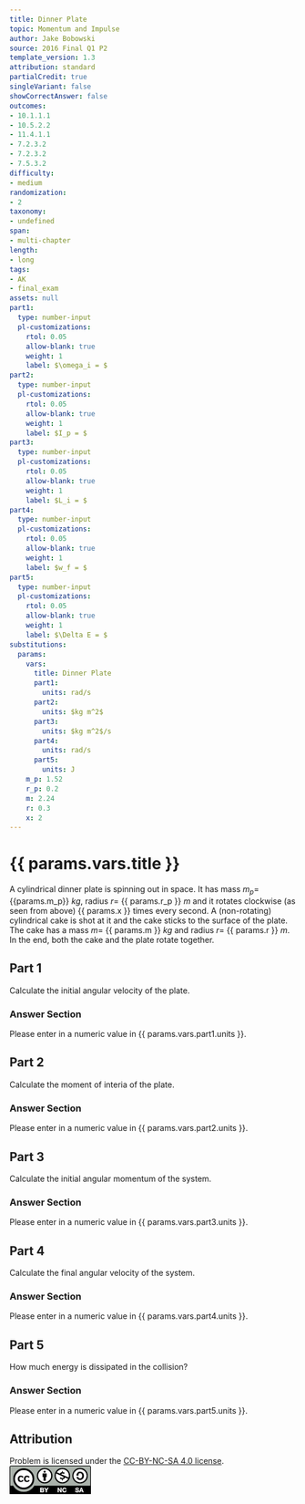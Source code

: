 ```yaml
---
title: Dinner Plate
topic: Momentum and Impulse
author: Jake Bobowski
source: 2016 Final Q1 P2
template_version: 1.3
attribution: standard
partialCredit: true
singleVariant: false
showCorrectAnswer: false
outcomes:
- 10.1.1.1
- 10.5.2.2
- 11.4.1.1
- 7.2.3.2
- 7.2.3.2
- 7.5.3.2
difficulty:
- medium
randomization:
- 2
taxonomy:
- undefined
span:
- multi-chapter
length:
- long
tags:
- AK
- final_exam
assets: null
part1:
  type: number-input
  pl-customizations:
    rtol: 0.05
    allow-blank: true
    weight: 1
    label: $\omega_i = $
part2:
  type: number-input
  pl-customizations:
    rtol: 0.05
    allow-blank: true
    weight: 1
    label: $I_p = $
part3:
  type: number-input
  pl-customizations:
    rtol: 0.05
    allow-blank: true
    weight: 1
    label: $L_i = $
part4:
  type: number-input
  pl-customizations:
    rtol: 0.05
    allow-blank: true
    weight: 1
    label: $w_f = $
part5:
  type: number-input
  pl-customizations:
    rtol: 0.05
    allow-blank: true
    weight: 1
    label: $\Delta E = $
substitutions:
  params:
    vars:
      title: Dinner Plate
      part1:
        units: rad/s
      part2:
        units: $kg m^2$
      part3:
        units: $kg m^2$/s
      part4:
        units: rad/s
      part5:
        units: J
    m_p: 1.52
    r_p: 0.2
    m: 2.24
    r: 0.3
    x: 2
---
```

# {{ params.vars.title }}
A cylindrical dinner plate is spinning out in space. It has mass $m_p =$ {{params.m_p}} $kg$, radius $r =$ {{ params.r_p }} $m$ and it rotates clockwise (as seen from above) {{ params.x }} times every second.
A (non-rotating) cylindrical cake is shot at it and the cake sticks to the surface of the plate.
The cake has a mass $m =$ {{ params.m }} $kg$ and radius $r =$ {{ params.r }} $m$.
In the end, both the cake and the plate rotate together.

## Part 1

Calculate the initial angular velocity of the plate.

### Answer Section

Please enter in a numeric value in {{ params.vars.part1.units }}.

## Part 2

Calculate the moment of interia of the plate.

### Answer Section

Please enter in a numeric value in {{ params.vars.part2.units }}.

## Part 3

Calculate the initial angular momentum of the system.

### Answer Section

Please enter in a numeric value in {{ params.vars.part3.units }}.

## Part 4

Calculate the final angular velocity of the system.

### Answer Section

Please enter in a numeric value in {{ params.vars.part4.units }}.

## Part 5

How much energy is dissipated in the collision?

### Answer Section

Please enter in a numeric value in {{ params.vars.part5.units }}.

## Attribution

Problem is licensed under the [CC-BY-NC-SA 4.0 license](https://creativecommons.org/licenses/by-nc-sa/4.0/).<br> ![The Creative Commons 4.0 license requiring attribution-BY, non-commercial-NC, and share-alike-SA license.](https://raw.githubusercontent.com/firasm/bits/master/by-nc-sa.png)